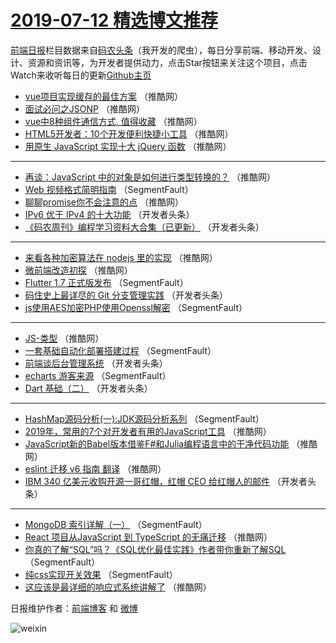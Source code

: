 # [2019-07-12 精选博文推荐](http://hao.caibaojian.com/date/2019/07/12)

[前端日报](http://caibaojian.com/c/news)栏目数据来自[码农头条](http://hao.caibaojian.com/)（我开发的爬虫），每日分享前端、移动开发、设计、资源和资讯等，为开发者提供动力，点击Star按钮来关注这个项目，点击Watch来收听每日的更新[Github主页](https://github.com/kujian/frontendDaily)
* [vue项目实现缓存的最佳方案](http://hao.caibaojian.com/118109.html) （推酷网）
* [面试必问之JSONP](http://hao.caibaojian.com/118110.html) （推酷网）
* [vue中8种组件通信方式, 值得收藏](http://hao.caibaojian.com/118106.html) （推酷网）
* [HTML5开发者：10个开发便利快捷小工具](http://hao.caibaojian.com/118097.html) （推酷网）
* [用原生 JavaScript 实现十大 jQuery 函数](http://hao.caibaojian.com/118088.html) （推酷网）

***
* [再谈：JavaScript 中的对象是如何进行类型转换的？](http://hao.caibaojian.com/118100.html) （推酷网）
* [Web 视频格式简明指南](http://hao.caibaojian.com/118058.html) （SegmentFault）
* [聊聊promise你不会注意的点](http://hao.caibaojian.com/118101.html) （推酷网）
* [IPv6 优于 IPv4 的十大功能](http://hao.caibaojian.com/118071.html) （开发者头条）
* [《码农周刊》编程学习资料大合集（已更新）](http://hao.caibaojian.com/118060.html) （开发者头条）

***
* [来看各种加密算法在 nodejs 里的实现](http://hao.caibaojian.com/118103.html) （推酷网）
* [微前端改造初探](http://hao.caibaojian.com/118104.html) （推酷网）
* [Flutter 1.7 正式版发布](http://hao.caibaojian.com/118052.html) （SegmentFault）
* [码住史上最详尽的 Git 分支管理实践](http://hao.caibaojian.com/118063.html) （开发者头条）
* [js使用AES加密PHP使用Openssl解密](http://hao.caibaojian.com/118053.html) （SegmentFault）

***
* [JS-类型](http://hao.caibaojian.com/118108.html) （推酷网）
* [一套基础自动化部署搭建过程](http://hao.caibaojian.com/118044.html) （SegmentFault）
* [前端谈后台管理系统](http://hao.caibaojian.com/118077.html) （开发者头条）
* [echarts 游客来源](http://hao.caibaojian.com/118055.html) （SegmentFault）
* [Dart 基础（二）](http://hao.caibaojian.com/118078.html) （开发者头条）

***
* [HashMap源码分析(一):JDK源码分析系列](http://hao.caibaojian.com/118056.html) （SegmentFault）
* [2019年，常用的7个对开发者有用的JavaScript工具](http://hao.caibaojian.com/118098.html) （推酷网）
* [JavaScript新的Babel版本借鉴F#和Julia编程语言中的干净代码功能](http://hao.caibaojian.com/118111.html) （推酷网）
* [eslint 迁移 v6 指南 翻译](http://hao.caibaojian.com/118089.html) （推酷网）
* [IBM 340 亿美元收购开源一哥红帽，红帽 CEO 给红帽人的邮件](http://hao.caibaojian.com/118070.html) （开发者头条）

***
* [MongoDB 索引详解（一）](http://hao.caibaojian.com/118048.html) （SegmentFault）
* [React 项目从JavaScript 到 TypeScript 的无痛迁移](http://hao.caibaojian.com/118090.html) （推酷网）
* [你真的了解“SQL”吗？《SQL优化最佳实践》作者带你重新了解SQL](http://hao.caibaojian.com/118059.html) （SegmentFault）
* [纯css实现开关效果](http://hao.caibaojian.com/118049.html) （SegmentFault）
* [这应该是最详细的响应式系统讲解了](http://hao.caibaojian.com/118091.html) （推酷网）

日报维护作者：[前端博客](http://caibaojian.com/) 和 [微博](http://caibaojian.com/go/weibo)

![weixin](https://user-images.githubusercontent.com/3055447/38468989-651132ac-3b80-11e8-8e6b-15122322a9d7.png)